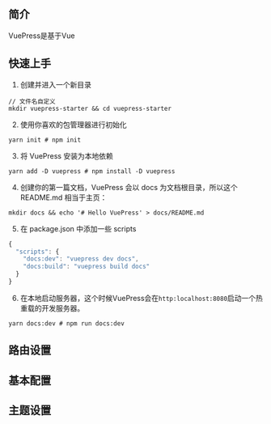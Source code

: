 ## 简介
VuePress是基于Vue
## 快速上手
  1. 创建并进入一个新目录
  ```
  // 文件名自定义
  mkdir vuepress-starter && cd vuepress-starter
  ```
  2. 使用你喜欢的包管理器进行初始化

  ```
  yarn init # npm init
  ```
  3. 将 VuePress 安装为本地依赖
  ```
  yarn add -D vuepress # npm install -D vuepress
  ```
  4. 创建你的第一篇文档，VuePress 会以 docs 为文档根目录，所以这个 README.md 相当于主页：
  ```
  mkdir docs && echo '# Hello VuePress' > docs/README.md
  ```
  5. 在 package.json 中添加一些 scripts

  ``` javascript
  {
    "scripts": {
      "docs:dev": "vuepress dev docs",
      "docs:build": "vuepress build docs"
    }
  }
  ```
  6. 在本地启动服务器，这个时候VuePress会在`http:localhost:8080`启动一个热重载的开发服务器。
  ```
  yarn docs:dev # npm run docs:dev
  ```
## 路由设置

## 基本配置


## 主题设置
